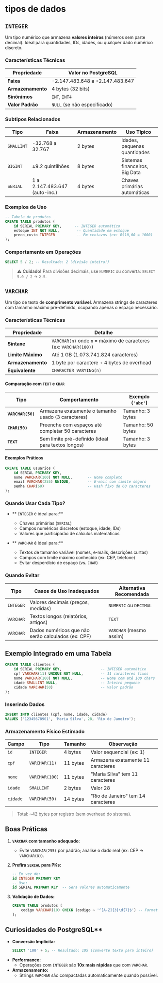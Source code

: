 # tipos de dados

## `INTEGER`

Um tipo numérico que armazena **valores inteiros** (números sem parte decimal). Ideal para quantidades, IDs, idades, ou qualquer dado numérico discreto.

### Características Técnicas
| Propriedade       | Valor no PostgreSQL                  |
|-------------------|--------------------------------------|
| **Faixa**         | -2.147.483.648 a +2.147.483.647     |
| **Armazenamento** | 4 bytes (32 bits)                   |
| **Sinônimos**     | `INT`, `INT4`                       |
| **Valor Padrão**  | `NULL` (se não especificado)        |

### Subtipos Relacionados
| Tipo         | Faixa                           | Armazenamento | Uso Típico                |
|--------------|---------------------------------|---------------|---------------------------|
| `SMALLINT`   | -32.768 a 32.767               | 2 bytes       | Idades, pequenas quantidades |
| `BIGINT`     | ±9.2 quintilhões               | 8 bytes       | Sistemas financeiros, Big Data |
| `SERIAL`     | 1 a 2.147.483.647 (auto-inc.)  | 4 bytes       | Chaves primárias automáticas |

### Exemplos de Uso
```sql
-- Tabela de produtos
CREATE TABLE produtos (
    id SERIAL PRIMARY KEY,      -- INTEGER automático
    estoque INT NOT NULL,        -- Quantidade em estoque
    preco_custo INTEGER          -- Em centavos (ex: R$10,00 = 1000)
);
```

### Comportamento em Operações
```sql
SELECT 5 / 2; -- Resultado: 2 (divisão inteira!)
```
> ⚠️ **Cuidado!** Para divisões decimais, use `NUMERIC` ou converta: `SELECT 5.0 / 2` → `2.5`.


## `VARCHAR`

Um tipo de texto de **comprimento variável**. Armazena strings de caracteres com tamanho máximo pré-definido, ocupando apenas o espaço necessário.

### Características Técnicas
| Propriedade       | Detalhe                                                                 |
|-------------------|-------------------------------------------------------------------------|
| **Sintaxe**       | `VARCHAR(n)` onde `n` = máximo de caracteres (ex: `VARCHAR(100)`)      |
| **Limite Máximo** | Até 1 GB (1.073.741.824 caracteres)                                    |
| **Armazenamento** | 1 byte por caractere + 4 bytes de overhead                             |
| **Equivalente**   | `CHARACTER VARYING(n)`                                                 |

#### Comparação com `TEXT` e `CHAR`
| Tipo         | Comportamento                                                                 | Exemplo (`'abc'`) |
|--------------|-------------------------------------------------------------------------------|-------------------|
| **`VARCHAR(50)`** | Armazena exatamente o tamanho usado (3 caracteres)                         | Tamanho: 3 bytes  |
| **`CHAR(50)`**    | Preenche com espaços até completar 50 caracteres                              | Tamanho: 50 bytes |
| **`TEXT`**        | Sem limite pré-definido (ideal para textos longos)                            | Tamanho: 3 bytes  |

#### Exemplos Práticos
```sql
CREATE TABLE usuarios (
    id SERIAL PRIMARY KEY,
    nome VARCHAR(100) NOT NULL,       -- Nome completo
    email VARCHAR(255) UNIQUE,        -- E-mail com limite seguro
    senha CHAR(60)                    -- Hash fixo de 60 caracteres
);
```

### Quando Usar Cada Tipo?
- ** `INTEGER` é ideal para:**
    - Chaves primárias (`SERIAL`)
    - Campos numéricos discretos (estoque, idade, IDs)
    - Valores que participarão de cálculos matemáticos

- ** `VARCHAR` é ideal para:**
    - Textos de tamanho variável (nomes, e-mails, descrições curtas)
    - Campos com limite máximo conhecido (ex: CEP, telefone)
    - Evitar desperdício de espaço (vs. `CHAR`)

### Quando Evitar

| Tipo         | Casos de Uso Inadequados                          | Alternativa Recomendada |
|--------------|--------------------------------------------------|-------------------------|
| `INTEGER`    | Valores decimais (preços, medidas)               | `NUMERIC` ou `DECIMAL`  |
| `VARCHAR`    | Textos longos (relatórios, artigos)              | `TEXT`                  |
| `VARCHAR`    | Dados numéricos que não serão calculados (ex: CPF)| `VARCHAR` (mesmo assim) |

## Exemplo Integrado em uma Tabela
```sql
CREATE TABLE clientes (
    id SERIAL PRIMARY KEY,                  -- INTEGER automático
    cpf VARCHAR(11) UNIQUE NOT NULL,        -- 11 caracteres fixos
    nome VARCHAR(100) NOT NULL,             -- Nome com até 100 chars
    idade SMALLINT NULL,                    -- Inteiro pequeno
    cidade VARCHAR(50)                      -- Valor padrão
);
```

### Inserindo Dados
```sql
INSERT INTO clientes (cpf, nome, idade, cidade)
VALUES ('12345678901', 'Maria Silva', 28, 'Rio de Janeiro');
```

### Armazenamento Físico Estimado
| Campo   | Tipo          | Tamanho | Observação                          |
|---------|---------------|---------|-------------------------------------|
| `id`    | `INTEGER`     | 4 bytes | Valor sequencial (ex: 1)            |
| `cpf`   | `VARCHAR(11)` | 11 bytes| Armazena exatamente 11 caracteres   |
| `nome`  | `VARCHAR(100)`| 11 bytes| "Maria Silva" tem 11 caracteres     |
| `idade` | `SMALLINT`    | 2 bytes | Valor 28                            |
| `cidade`| `VARCHAR(50)` | 14 bytes| "Rio de Janeiro" tem 14 caracteres  |

> Total: ~42 bytes por registro (sem overhead do sistema).

## Boas Práticas

1. **`VARCHAR` com tamanho adequado:**
    - Evite `VARCHAR(255)` por padrão; analise o dado real (ex: CEP → `VARCHAR(8)`).

2. **Prefira `SERIAL` para PKs:**
    ```sql
    -- Em vez de:
    id INTEGER PRIMARY KEY
    -- Use:
    id SERIAL PRIMARY KEY  -- Gera valores automaticamente
    ```

3. **Validação de Dados:**
    ```sql
    CREATE TABLE produtos (
        codigo VARCHAR(10) CHECK (codigo ~ '^[A-Z]{3}\d{7}$') -- Formato ABC1234567
    );
    ```

## Curiosidades do PostgreSQL**

- **Conversão Implícita:**
    ```sql
    SELECT '100' + 5; -- Resultado: 105 (converte texto para inteiro)
    ```
- **Performance:**
    - Operações com `INTEGER` são **10x mais rápidas** que com `VARCHAR`.
- **Armazenamento:**
    - Strings `VARCHAR` são compactadas automaticamente quando possível.
